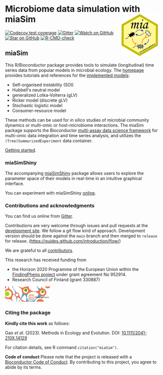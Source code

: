 # Microbiome data simulation with miaSim <img src="man/figures/mia_logo.png" align="right" width="120" />

<!-- badges: start -->

[![Codecov test coverage](https://codecov.io/gh/microbiome/miaSim/branch/master/graph/badge.svg)](https://codecov.io/gh/microbiome/miaSim?branch=master)
[![Gitter](https://badges.gitter.im/microbiome/mia.svg)](https://gitter.im/microbiome/miaverse)
[![Watch on GitHub][github-watch-badge]][github-watch]
[![Star on GitHub][github-star-badge]][github-star]
[![R-CMD-check](https://github.com/microbiome/miaSim/workflows/R-CMD-check/badge.svg)](https://github.com/microbiome/miaSim/actions)
<!-- badges: end -->

## miaSim

This R/Bioconductor package provides tools to simulate (longitudinal)
time series data from popular models in microbial ecology. The
[homepage](https://microbiome.github.io/miaSim/) provides tutorials
and references for the [implemented
models](https://microbiome.github.io/miaSim/reference/index.html):

* Self-organised instability (SOI)
* Hubbell's neutral model
* generalized Lotka-Volterra (gLV)
* Ricker model (discrete gLV)
* Stochastic logistic model
* Consumer-resource model

These methods can be used for _in silico_ studies of microbial
community dynamics or multi-omic or host-microbiome interactions. The
miaSim package supports the Bioconductor [multi-assay data science
framework](https://microbiome.github.io/OMA) for multi-omic data
integration and time series analysis, and utilizes the
`(Tree)SummarizedExperiment` data container.

[Getting started](https://microbiome.github.io/miaSim/articles/miaSim.html).


### miaSimShiny

The accompanying
[miaSimShiny](https://github.com/gaoyu19920914/miaSimShiny) package
allows users to explore the parameter space of their models in
real-time in an intuitive graphical interface.

You can experiment with miaSimShiny
[online](https://gaoyu.shinyapps.io/shiny_rep/).



### Contributions and acknowledgments

You can find us online from [Gitter](https://gitter.im/microbiome/miaverse).

Contributions are very welcome through issues and pull requests at the
[development site](https://github.com/microbiome/miaSim). We follow a git
flow kind of approach. Development version should be done against the
`main` branch and then merged to `release` for release.
(https://guides.github.com/introduction/flow/)

We are grateful to all
[contributors](https://github.com/microbiome/miaSim/graphs/contributors).

This research has received funding from

  * the Horizon 2020 Programme of the European Union within the [FindingPheno project](https://www.findingpheno.eu/) under grant agreement No 952914.
  * Research Council of Finland (grant 330887)


<img src="man/figures/FindingPheno2.jpg" alt="FindingPheno logo" style="height: 50px"/>

### Citing the package

**Kindly cite this work** as follows:

Gao _et al._ (2023). Methods in Ecology and Evolution. DOI:
[10.1111/2041-210X.14129](https://doi.org/10.1111/2041-210X.14129)

For citation details, see R command `citation("miaSim")`.


**Code of conduct** Please note that the project is released with a
[Bioconductor Code of
Conduct](https://bioconductor.github.io/bioc_coc_multilingual/).  By
contributing to this project, you agree to abide by its terms.


[github-watch-badge]: https://img.shields.io/github/watchers/microbiome/miaSim.svg?style=social
[github-watch]: https://github.com/microbiome/miaSim/watchers
[github-star-badge]: https://img.shields.io/github/stars/microbiome/miaSim.svg?style=social
[github-star]: https://github.com/microbiome/miaSim/stargazers
